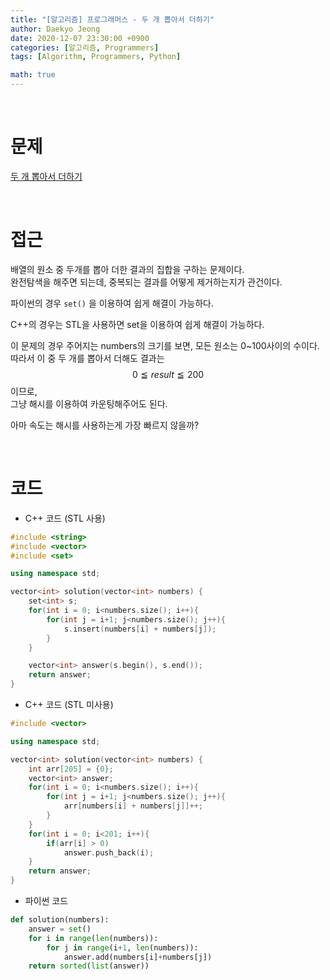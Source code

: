 ```yaml
---
title: "[알고리즘] 프로그래머스 - 두 개 뽑아서 더하기"
author: Daekyo Jeong
date: 2020-12-07 23:30:00 +0900
categories: [알고리즘, Programmers]
tags: [Algorithm, Programmers, Python]

math: true
---
```


<br/>

# **문제**


[두 개 뽑아서 더하기](https://programmers.co.kr/learn/courses/30/lessons/68644)

<br/>

# **접근**

배열의 원소 중 두개를 뽑아 더한 결과의 집합을 구하는 문제이다.  
완전탐색을 해주면 되는데, 중복되는 결과를 어떻게 제거하는지가 관건이다.  

파이썬의 경우 `set()` 을 이용하여 쉽게 해결이 가능하다.  

C++의 경우는 STL을 사용하면 set을 이용하여 쉽게 해결이 가능하다.  

이 문제의 경우 주어지는 numbers의 크기를 보면, 모든 원소는 0~100사이의 수이다.  
따라서 이 중 두 개를 뽑아서 더해도 결과는 $$0 \leqq result \leqq 200$$ 이므로,  
그냥 해시를 이용하여 카운팅해주어도 된다.  

아마 속도는 해시를 사용하는게 가장 빠르지 않을까?  

<br/>

# **코드**

- C++ 코드 (STL 사용)

```cpp
#include <string>
#include <vector>
#include <set>

using namespace std;

vector<int> solution(vector<int> numbers) {
    set<int> s;
    for(int i = 0; i<numbers.size(); i++){
        for(int j = i+1; j<numbers.size(); j++){
            s.insert(numbers[i] + numbers[j]);
        }
    }

    vector<int> answer(s.begin(), s.end());
    return answer;
}
```

- C++ 코드 (STL 미사용)

```cpp
#include <vector>

using namespace std;

vector<int> solution(vector<int> numbers) {
    int arr[205] = {0};
    vector<int> answer;
    for(int i = 0; i<numbers.size(); i++){
        for(int j = i+1; j<numbers.size(); j++){
            arr[numbers[i] + numbers[j]]++;
        }
    }
    for(int i = 0; i<201; i++){
        if(arr[i] > 0)
            answer.push_back(i);
    }
    return answer;
}
```


- 파이썬 코드   

```py
def solution(numbers):
    answer = set()
    for i in range(len(numbers)):
        for j in range(i+1, len(numbers)):
            answer.add(numbers[i]+numbers[j])
    return sorted(list(answer))
```

<br/>
